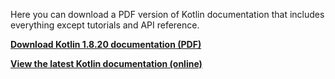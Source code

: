 [//]: # (title: Kotlin 文档 PDF 版)

Here you can download a PDF version of Kotlin documentation that includes everything except tutorials and API reference.

**[Download Kotlin 1.8.20 documentation (PDF)](https://kotlinlang.org/docs/kotlin-reference.pdf)**

**[View the latest Kotlin documentation (online)](home.xml)**